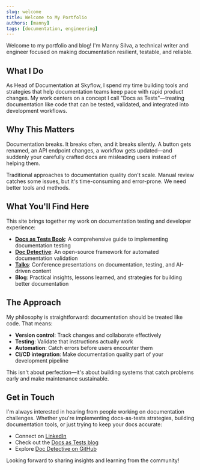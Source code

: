 ```yaml
---
slug: welcome
title: Welcome to My Portfolio
authors: [manny]
tags: [documentation, engineering]
---
```


Welcome to my portfolio and blog! I'm Manny Silva, a technical writer and engineer focused on making documentation resilient, testable, and reliable.

<!--truncate-->

## What I Do

As Head of Documentation at Skyflow, I spend my time building tools and strategies that help documentation teams keep pace with rapid product changes. My work centers on a concept I call "Docs as Tests"—treating documentation like code that can be tested, validated, and integrated into development workflows.

## Why This Matters

Documentation breaks. It breaks often, and it breaks silently. A button gets renamed, an API endpoint changes, a workflow gets updated—and suddenly your carefully crafted docs are misleading users instead of helping them.

Traditional approaches to documentation quality don't scale. Manual review catches some issues, but it's time-consuming and error-prone. We need better tools and methods.

## What You'll Find Here

This site brings together my work on documentation testing and developer experience:

- **[Docs as Tests Book](/book)**: A comprehensive guide to implementing documentation testing
- **[Doc Detective](/doc-detective)**: An open-source framework for automated documentation validation
- **[Talks](/talks)**: Conference presentations on documentation, testing, and AI-driven content
- **Blog**: Practical insights, lessons learned, and strategies for building better documentation

## The Approach

My philosophy is straightforward: documentation should be treated like code. That means:

- **Version control**: Track changes and collaborate effectively
- **Testing**: Validate that instructions actually work
- **Automation**: Catch errors before users encounter them
- **CI/CD integration**: Make documentation quality part of your development pipeline

This isn't about perfection—it's about building systems that catch problems early and make maintenance sustainable.

## Get in Touch

I'm always interested in hearing from people working on documentation challenges. Whether you're implementing docs-as-tests strategies, building documentation tools, or just trying to keep your docs accurate:

- Connect on [LinkedIn](https://www.linkedin.com/in/manuelrbsilva)
- Check out the [Docs as Tests blog](https://www.docsastests.com)
- Explore [Doc Detective on GitHub](https://github.com/doc-detective/doc-detective)

Looking forward to sharing insights and learning from the community!
